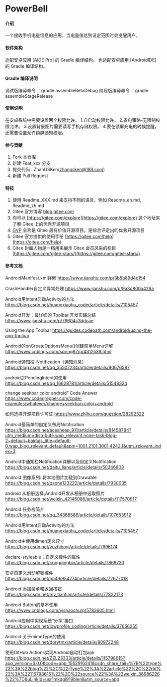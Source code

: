 # PowerBell

#### 介绍
一个接收手机电量信息的应用，当电量值达到设定范围时会提醒用户。

#### 软件架构
适配安卓应用 [AIDE Pro] 的 Gradle 编译结构。
也适配安卓应用 [AndroidIDE] 的 Gradle 编译结构。


#### Gradle 编译说明
调试版编译命令 ：gradle assembleBetaDebug
阶段版编译命令 ：gradle assembleStageRelease

#### 使用说明

在安卓系统中需要设置两个权限允许。
1.自启动权限允许。
2.省电策略-无限制权限允许。
3.设置背景图片需要读写手机存储权限。
4.要在锁屏充电的时候提醒，还需要设置允许锁屏通知权限。

#### 参与贡献

1.  Fork 本仓库
2.  新建 Feat_xxx 分支
3.  提交代码 : ZhanGSKen(zhangsken@188.com)
4.  新建 Pull Request


#### 特技

1.  使用 Readme\_XXX.md 来支持不同的语言，例如 Readme\_en.md, Readme\_zh.md
2.  Gitee 官方博客 [blog.gitee.com](https://blog.gitee.com)
3.  你可以 [https://gitee.com/explore](https://gitee.com/explore) 这个地址来了解 Gitee 上的优秀开源项目
4.  [GVP](https://gitee.com/gvp) 全称是 Gitee 最有价值开源项目，是综合评定出的优秀开源项目
5.  Gitee 官方提供的使用手册 [https://gitee.com/help](https://gitee.com/help)
6.  Gitee 封面人物是一档用来展示 Gitee 会员风采的栏目 [https://gitee.com/gitee-stars/](https://gitee.com/gitee-stars/)

#### 参考文档

AndroidManifest.xml详解
https://www.jianshu.com/p/3b5b89d4e154

CrashHandler自定义异常处理
https://www.jianshu.com/p/9a3d800a429a

Android用Intent启动Activity的方法
https://blog.csdn.net/huangxiaohu_coder/article/details/7105457

Android开发：最详细的 Toolbar 开发实践总结
https://www.jianshu.com/p/79604c3ddcae

Using the App Toolbar
https://guides.codepath.com/android/using-the-app-toolbar

Android的onCreateOptionsMenu()创建菜单Menu详解
https://www.cnblogs.com/spring87/p/4312538.html

Android通知栏-Notification（通知消息）
https://blog.csdn.net/qq_35507234/article/details/90676587

android之PendingIntent的使用
https://blog.csdn.net/qq_16628781/article/details/51548324

change seekbar color android” Code Answer
https://www.codegrepper.com/code-examples/whatever/change+seekbar+color+android

如何选择开源项目许可证
https://www.zhihu.com/question/28292322

Android最简单的自定义布局Notification
https://blog.csdn.net/acesheep_911/article/details/81458784?utm_medium=distribute.wap_relevant.none-task-blog-2~default~baidujs_title~default-0.wap_blog_relevant_default&spm=1001.2101.3001.4242.1&utm_relevant_index=3

Android中通知栏Notification详解以及自定义Notification
https://blog.csdn.net/daitu_liang/article/details/50246803

Android 图像系列: 将本地图片加载到Drawable
https://blog.csdn.net/qzone123222/article/details/7930035

android 从相册选择,Android开发从相册中选取照片
https://blog.csdn.net/weixin_42146086/article/details/117570917

Android 任务栈简介
https://blog.csdn.net/qq_34368586/article/details/107653912

Android用Intent启动Activity的方法
https://blog.csdn.net/huangxiaohu_coder/article/details/7105457

Android中使用dimen定义尺寸
https://blog.csdn.net/yuzhiboyi/article/details/7696174

declare-styleable：自定义控件的属性
https://blog.csdn.net/congqingbin/article/details/7869730

安卓自定义滑动解锁控件
https://blog.csdn.net/lp506954774/article/details/72677018

Android 添加菜单和返回按钮
https://blog.csdn.net/my_tiantian/article/details/77822173

Android Button的基本使用
https://www.cnblogs.com/yishaochu/p/5783605.html

Android应用中实现系统“分享”接口
https://blog.csdn.net/lowprofile_coding/article/details/37656255

Android 关于mimeType的使用
https://blog.csdn.net/dorytmx/article/details/80972248

使用GitHub Actions实现Android自动打包apk
https://blog.csdn.net/ZZL23333/article/details/115798615?app_version=6.0.0&code=app_1562916241&csdn_share_tail=%7B%22type%22%3A%22blog%22%2C%22rType%22%3A%22article%22%2C%22rId%22%3A%22115798615%22%2C%22source%22%3A%22weixin_38986226%22%7D&uLinkId=usr1mkqgl919blen&utm_source=app
